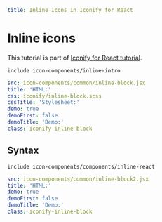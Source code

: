 ```yaml
title: Inline Icons in Iconify for React
```

# Inline icons

This tutorial is part of [Iconify for React tutorial](./index.md).

`include icon-components/inline-intro`

```yaml
src: icon-components/common/inline-block.jsx
title: 'HTML:'
css: iconify/inline-block.scss
cssTitle: 'Stylesheet:'
demo: true
demoFirst: false
demoTitle: 'Demo:'
class: iconify-inline-block
```

## Syntax

`include icon-components/components/inline-react`

```yaml
src: icon-components/common/inline-block2.jsx
title: 'HTML:'
demo: true
demoFirst: false
demoTitle: 'Demo:'
class: iconify-inline-block
```
